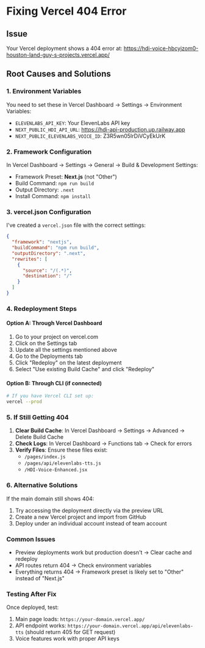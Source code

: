 # Fixing Vercel 404 Error

## Issue
Your Vercel deployment shows a 404 error at: https://hdi-voice-hbcyjzom0-houston-land-guy-s-projects.vercel.app/

## Root Causes and Solutions

### 1. Environment Variables
You need to set these in Vercel Dashboard → Settings → Environment Variables:
- `ELEVENLABS_API_KEY`: Your ElevenLabs API key
- `NEXT_PUBLIC_HDI_API_URL`: https://hdi-api-production.up.railway.app
- `NEXT_PUBLIC_ELEVENLABS_VOICE_ID`: Z3R5wn05IrDiVCyEkUrK

### 2. Framework Configuration
In Vercel Dashboard → Settings → General → Build & Development Settings:
- Framework Preset: **Next.js** (not "Other")
- Build Command: `npm run build`
- Output Directory: `.next`
- Install Command: `npm install`

### 3. vercel.json Configuration
I've created a `vercel.json` file with the correct settings:
```json
{
  "framework": "nextjs",
  "buildCommand": "npm run build",
  "outputDirectory": ".next",
  "rewrites": [
    {
      "source": "/(.*)",
      "destination": "/"
    }
  ]
}
```

### 4. Redeployment Steps

#### Option A: Through Vercel Dashboard
1. Go to your project on vercel.com
2. Click on the Settings tab
3. Update all the settings mentioned above
4. Go to the Deployments tab
5. Click "Redeploy" on the latest deployment
6. Select "Use existing Build Cache" and click "Redeploy"

#### Option B: Through CLI (if connected)
```bash
# If you have Vercel CLI set up:
vercel --prod
```

### 5. If Still Getting 404

1. **Clear Build Cache**: In Vercel Dashboard → Settings → Advanced → Delete Build Cache
2. **Check Logs**: In Vercel Dashboard → Functions tab → Check for errors
3. **Verify Files**: Ensure these files exist:
   - `/pages/index.js`
   - `/pages/api/elevenlabs-tts.js`
   - `/HDI-Voice-Enhanced.jsx`

### 6. Alternative Solutions

If the main domain still shows 404:
1. Try accessing the deployment directly via the preview URL
2. Create a new Vercel project and import from GitHub
3. Deploy under an individual account instead of team account

### Common Issues
- Preview deployments work but production doesn't → Clear cache and redeploy
- API routes return 404 → Check environment variables
- Everything returns 404 → Framework preset is likely set to "Other" instead of "Next.js"

### Testing After Fix
Once deployed, test:
1. Main page loads: `https://your-domain.vercel.app/`
2. API endpoint works: `https://your-domain.vercel.app/api/elevenlabs-tts` (should return 405 for GET request)
3. Voice features work with proper API keys